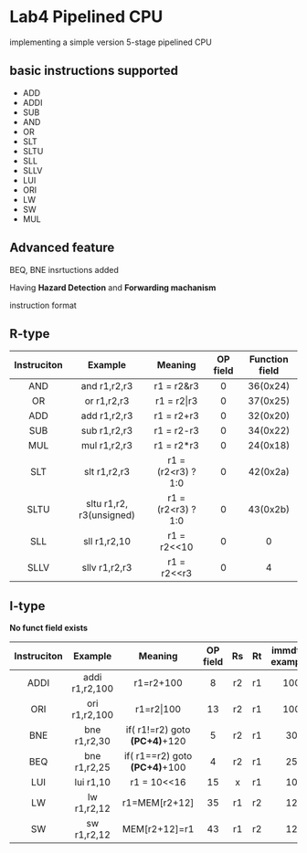 # Lab4 Pipelined CPU

 implementing a simple version 5-stage pipelined CPU

## basic instructions supported

+ ADD
+ ADDI
+ SUB
+ AND
+ OR
+ SLT
+ SLTU
+ SLL
+ SLLV
+ LUI
+ ORI
+ LW
+ SW
+ MUL

## Advanced feature

BEQ, BNE insrtuctions added 

Having **Hazard Detection** and **Forwarding machanism**


instruction format

## R-type

|Instruciton | Example | Meaning | OP field | Function field |
|:-:        |:-:   |:-:| :-:|:-:|
|AND| and r1,r2,r3| r1 = r2&r3| 0 | 36(0x24) | 
|OR| or r1,r2,r3| r1 = r2\|r3| 0 | 37(0x25) | 
|ADD| add r1,r2,r3| r1 = r2+r3| 0 | 32(0x20) | 
|SUB| sub r1,r2,r3| r1 = r2-r3| 0 | 34(0x22) |
|MUL| mul r1,r2,r3| r1 = r2*r3| 0 | 24(0x18) |
|SLT| slt r1,r2,r3| r1 = (r2<r3) ? 1:0 | 0 | 42(0x2a) |
|SLTU| sltu r1,r2, r3(unsigned)| r1 = (r2<r3) ? 1:0 | 0 | 43(0x2b) |
|SLL| sll r1,r2,10| r1 = r2<<10 | 0 | 0 |
|SLLV| sllv r1,r2,r3| r1 = r2<<r3 | 0 | 4 |


## I-type
**No funct field exists** 

|Instruciton|Example | Meaning | OP field| Rs | Rt| immdt(in example) |
|:-:|:-:|:-:|:-:|:-:| :-:|:-:|
|ADDI|addi r1,r2,100 |r1=r2+100| 8 |r2|r1|100|
|ORI|ori r1,r2,100 |r1=r2\|100| 13 |r2|r1|100|
|BNE|bne r1,r2,30 |if( r1!=r2) goto **(PC+4)**+120| 5 |r2|r1|30|
|BEQ|bne r1,r2,25 |if( r1==r2) goto **(PC+4)**+100| 4 |r2|r1|25|
|LUI|lui r1,10 | r1 = 10<<16| 15 |x|r1|10|
|LW|lw r1,r2,12| r1=MEM[r2+12]| 35 |r1|r2|12|
|SW|sw r1,r2,12| MEM[r2+12]=r1| 43 |r1|r2|12|


 